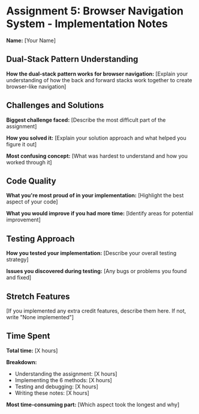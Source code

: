 # Assignment 5: Browser Navigation System - Implementation Notes

**Name:** [Your Name]

## Dual-Stack Pattern Understanding

**How the dual-stack pattern works for browser navigation:**
[Explain your understanding of how the back and forward stacks work together to create browser-like navigation]

## Challenges and Solutions

**Biggest challenge faced:**
[Describe the most difficult part of the assignment]

**How you solved it:**
[Explain your solution approach and what helped you figure it out]

**Most confusing concept:**
[What was hardest to understand and how you worked through it]

## Code Quality

**What you're most proud of in your implementation:**
[Highlight the best aspect of your code]

**What you would improve if you had more time:**
[Identify areas for potential improvement]

## Testing Approach

**How you tested your implementation:**
[Describe your overall testing strategy]

**Issues you discovered during testing:**
[Any bugs or problems you found and fixed]

## Stretch Features

[If you implemented any extra credit features, describe them here. If not, write "None implemented"]

## Time Spent

**Total time:** [X hours]

**Breakdown:**

- Understanding the assignment: [X hours]
- Implementing the 6 methods: [X hours]
- Testing and debugging: [X hours]
- Writing these notes: [X hours]

**Most time-consuming part:** [Which aspect took the longest and why]
